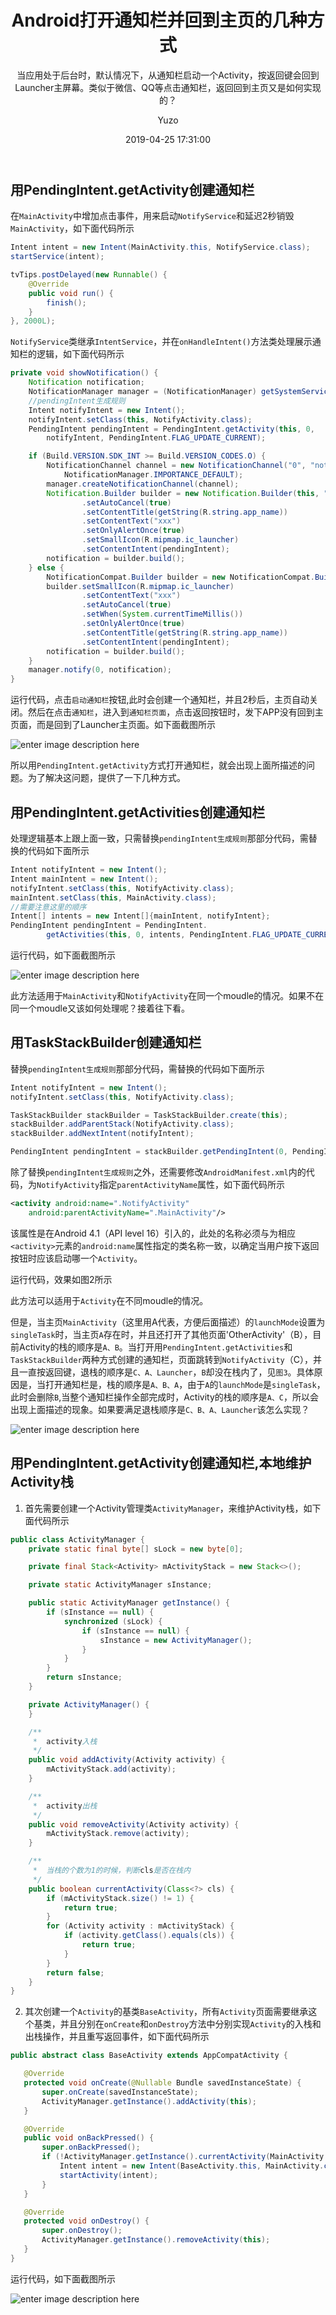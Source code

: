 ﻿---
layout:     post
title:      "Android打开通知栏并回到主页的几种方式"
subtitle:   "当应用处于后台时，默认情况下，从通知栏启动一个Activity，按返回键会回到Launcher主屏幕。类似于微信、QQ等点击通知栏，返回回到主页又是如何实现的？"
date:       2019-04-25 17:31:00
author:     "Yuzo"
header-img: "img/post-bg-android.jpg"
catalog: true
tags:
    - 移动端
    - Android
---

## 用PendingIntent.getActivity创建通知栏

在`MainActivity`中增加点击事件，用来启动`NotifyService`和延迟2秒销毁`MainActivity`，如下面代码所示

``` java
Intent intent = new Intent(MainActivity.this, NotifyService.class);
startService(intent);

tvTips.postDelayed(new Runnable() {
    @Override
    public void run() {
        finish();
    }
}, 2000L);
```

`NotifyService`类继承`IntentService`，并在`onHandleIntent()`方法类处理展示通知栏的逻辑，如下面代码所示

``` java
private void showNotification() {
    Notification notification;
    NotificationManager manager = (NotificationManager) getSystemService(Context.NOTIFICATION_SERVICE);
    //pendingIntent生成规则
    Intent notifyIntent = new Intent();
    notifyIntent.setClass(this, NotifyActivity.class);
    PendingIntent pendingIntent = PendingIntent.getActivity(this, 0, 
        notifyIntent, PendingIntent.FLAG_UPDATE_CURRENT);

    if (Build.VERSION.SDK_INT >= Build.VERSION_CODES.O) {
        NotificationChannel channel = new NotificationChannel("0", "notify",
            NotificationManager.IMPORTANCE_DEFAULT);
        manager.createNotificationChannel(channel);
        Notification.Builder builder = new Notification.Builder(this, "0")
                .setAutoCancel(true)
                .setContentTitle(getString(R.string.app_name))
                .setContentText("xxx")
                .setOnlyAlertOnce(true)
                .setSmallIcon(R.mipmap.ic_launcher)
                .setContentIntent(pendingIntent);
        notification = builder.build();
    } else {
        NotificationCompat.Builder builder = new NotificationCompat.Builder(this);
        builder.setSmallIcon(R.mipmap.ic_launcher)
                .setContentText("xxx")
                .setAutoCancel(true)
                .setWhen(System.currentTimeMillis())
                .setOnlyAlertOnce(true)
                .setContentTitle(getString(R.string.app_name))
                .setContentIntent(pendingIntent);
        notification = builder.build();
    }
    manager.notify(0, notification);
}
```

运行代码，点击`启动通知栏`按钮,此时会创建一个通知栏，并且2秒后，主页自动关闭。然后在点击`通知栏`，进入到`通知栏页面`，点击返回按钮时，发下APP没有回到主页面，而是回到了Launcher主页面。如下面截图所示

![enter image description here](https://github.com/Yuzopro/image/blob/master/android/task_stack_builder_1.gif?raw=true)

所以用`PendingIntent.getActivity`方式打开通知栏，就会出现上面所描述的问题。为了解决这问题，提供了一下几种方式。

## 用PendingIntent.getActivities创建通知栏

处理逻辑基本上跟上面一致，只需替换`pendingIntent生成规则`那部分代码，需替换的代码如下面所示

``` java
Intent notifyIntent = new Intent();
Intent mainIntent = new Intent();
notifyIntent.setClass(this, NotifyActivity.class);
mainIntent.setClass(this, MainActivity.class);
//需要注意这里的顺序
Intent[] intents = new Intent[]{mainIntent, notifyIntent};
PendingIntent pendingIntent = PendingIntent.
        getActivities(this, 0, intents, PendingIntent.FLAG_UPDATE_CURRENT);
```

运行代码，如下面截图所示

![enter image description here](https://github.com/Yuzopro/image/blob/master/android/task_stack_builder_2.gif?raw=true)

此方法适用于`MainActivity`和`NotifyActivity`在同一个moudle的情况。如果不在同一个moudle又该如何处理呢？接着往下看。

## 用TaskStackBuilder创建通知栏

替换`pendingIntent生成规则`那部分代码，需替换的代码如下面所示

``` java
Intent notifyIntent = new Intent();
notifyIntent.setClass(this, NotifyActivity.class);

TaskStackBuilder stackBuilder = TaskStackBuilder.create(this);
stackBuilder.addParentStack(NotifyActivity.class);
stackBuilder.addNextIntent(notifyIntent);

PendingIntent pendingIntent = stackBuilder.getPendingIntent(0, PendingIntent.FLAG_UPDATE_CURRENT);
```

除了替换`pendingIntent生成规则`之外，还需要修改`AndroidManifest.xml`内的代码，为`NotifyActivity`指定`parentActivityName`属性，如下面代码所示

```xml
<activity android:name=".NotifyActivity"
    android:parentActivityName=".MainActivity"/>
```

该属性是在Android 4.1（API level 16）引入的，此处的名称必须与为相应`<activity>`元素的`android:name`属性指定的类名称一致，以确定当用户按下返回按钮时应该启动哪一个`Activity`。

运行代码，效果如图2所示

此方法可以适用于`Activity`在不同moudle的情况。

但是，当主页`MainActivity`（这里用A代表，方便后面描述）的`launchMode`设置为`singleTask`时，当主页`A`存在时，并且还打开了其他页面'OtherActivity'（B），目前Activity的栈的顺序是`A、B`。当打开用`PendingIntent.getActivities`和`TaskStackBuilder`两种方式创建的通知栏，页面跳转到`NotifyActivity`（C），并且一直按返回键，退栈的顺序是`C、A、Launcher`，`B`却没在栈内了，见`图3`。具体原因是，当打开通知栏是，栈的顺序是`A、B、A`，由于`A`的`launchMode`是`singleTask`，此时会删除`B`,当整个通知栏操作全部完成时，Activity的栈的顺序是`A、C`，所以会出现上面描述的现象。如果要满足退栈顺序是`C、B、A、Launcher`该怎么实现？

![enter image description here](https://github.com/Yuzopro/image/blob/master/android/task_stack_builder_3.gif?raw=true)

## 用PendingIntent.getActivity创建通知栏,本地维护Activity栈

 1. 首先需要创建一个Activity管理类`ActivityManager`，来维护Activity栈，如下面代码所示

``` java
public class ActivityManager {
    private static final byte[] sLock = new byte[0];

    private final Stack<Activity> mActivityStack = new Stack<>();

    private static ActivityManager sInstance;

    public static ActivityManager getInstance() {
        if (sInstance == null) {
            synchronized (sLock) {
                if (sInstance == null) {
                    sInstance = new ActivityManager();
                }
            }
        }
        return sInstance;
    }

    private ActivityManager() {
    }

    /**
     *  activity入栈
     */
    public void addActivity(Activity activity) {
        mActivityStack.add(activity);
    }

    /**
     *  activity出栈
     */
    public void removeActivity(Activity activity) {
        mActivityStack.remove(activity);
    }

    /**
     *  当栈的个数为1的时候，判断cls是否在栈内
     */
    public boolean currentActivity(Class<?> cls) {
        if (mActivityStack.size() != 1) {
            return true;
        }
        for (Activity activity : mActivityStack) {
            if (activity.getClass().equals(cls)) {
                return true;
            }
        }
        return false;
    }
}
```

 2. 其次创建一个`Activity`的基类`BaseActivity`，所有`Activity`页面需要继承这个基类，并且分别在`onCreate`和`onDestroy`方法中分别实现`Activity`的入栈和出栈操作，并且重写返回事件，如下面代码所示
 
 ``` java
 public abstract class BaseActivity extends AppCompatActivity {

    @Override
    protected void onCreate(@Nullable Bundle savedInstanceState) {
        super.onCreate(savedInstanceState);
        ActivityManager.getInstance().addActivity(this);
    }

    @Override
    public void onBackPressed() {
        super.onBackPressed();
        if (!ActivityManager.getInstance().currentActivity(MainActivity.class)) {
            Intent intent = new Intent(BaseActivity.this, MainActivity.class);
            startActivity(intent);
        }
    }

    @Override
    protected void onDestroy() {
        super.onDestroy();
        ActivityManager.getInstance().removeActivity(this);
    }
}
 ```
运行代码，如下面截图所示

![enter image description here](https://github.com/Yuzopro/image/blob/master/android/task_stack_builder_4.gif?raw=true)